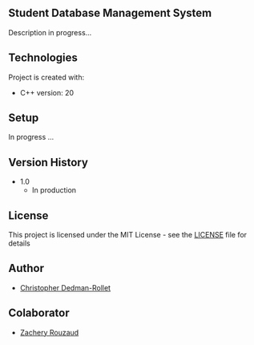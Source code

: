## Student Database Management System
Description in progress...
  
## Technologies
Project is created with:
* C++ version: 20
	
## Setup
In progress ...

## Version History
* 1.0
  * In production

## License
This project is licensed under the MIT License - see the [LICENSE](/LICENSE) file for details

## Author
   * [Christopher Dedman-Rollet](https://github.com/chrisdedman)

## Colaborator
   * [Zachery Rouzaud](https://github.com/MrRouzaud)

